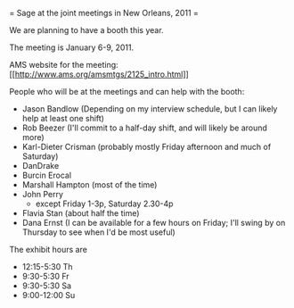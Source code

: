 = Sage at the joint meetings in New Orleans, 2011 =

We are planning to have a booth this year.  

The meeting is January 6-9, 2011.

AMS website for the meeting: [[http://www.ams.org/amsmtgs/2125_intro.html]]

People who will be at the meetings and can help with the booth:

 * Jason Bandlow (Depending on my interview schedule, but I can likely help at least one shift)
 * Rob Beezer  (I'll commit to a half-day shift, and will likely be around more)
 * Karl-Dieter Crisman (probably mostly Friday afternoon and much of Saturday)
 * DanDrake
 * Burcin Erocal
 * Marshall Hampton (most of the time)
 * John Perry
   * except Friday 1-3p, Saturday 2.30-4p
 * Flavia Stan (about half the time)
 * Dana Ernst (I can be available for a few hours on Friday; I'll swing by on Thursday to see when I'd be most useful)

The exhibit hours are

 * 12:15-5:30 Th
 * 9:30-5:30 Fr 
 * 9:30-5:30 Sa 
 * 9:00-12:00 Su
